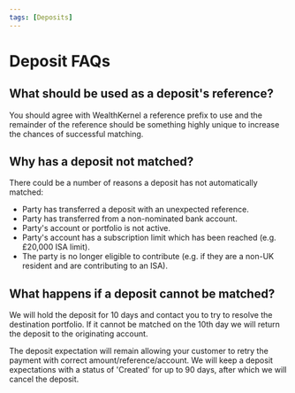 ```yaml
---
tags: [Deposits]
---
```


# Deposit FAQs

## What should be used as a deposit's reference?

You should agree with WealthKernel a reference prefix to use and the remainder of the reference should be something highly unique to increase the chances of successful matching.

## Why has a deposit not matched?

There could be a number of reasons a deposit has not automatically matched:

- Party has transferred a deposit with an unexpected reference.
- Party has transferred from a non-nominated bank account.
- Party's account or portfolio is not active.
- Party's account has a subscription limit which has been reached (e.g. £20,000 ISA limit).
- The party is no longer eligible to contribute (e.g. if they are a non-UK resident and are contributing to an ISA).

## What happens if a deposit cannot be matched?

We will hold the deposit for 10 days and contact you to try to resolve the destination portfolio. If it cannot be matched on the 10th day we will return the deposit to the originating account.

The deposit expectation will remain allowing your customer to retry the payment with correct amount/reference/account. We will keep a deposit expectations with a status of 'Created' for up to 90 days, after which we will cancel the deposit.
